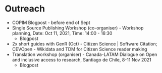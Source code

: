 # Outreach

 - COPIM Blogpost - before end of Sept
 - Single Source Publishing Workshop (co-organiser) - Workshop planning, Date: Oct 11, 2021, Time: 14:00 - 16:30
   - Blogpost 
 - 2x short guides with GenR (Oct) - Citizen Science | Software Citation; CEVOpen - Wikidata and TDM for Citizen Science reader making
 - Translation workshop (organiser) - Canada-LATAM Dialogue on Open and inclusive access to research, Santiago de Chile, 8-11 Nov 2021
   - Blogpost

 

